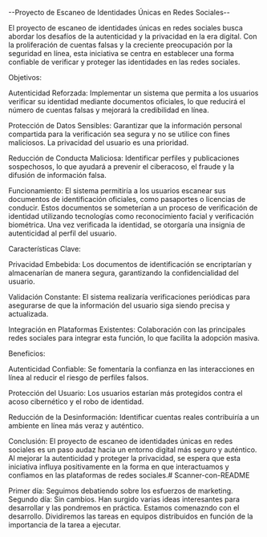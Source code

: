 --Proyecto de Escaneo de Identidades Únicas en Redes Sociales--

El proyecto de escaneo de identidades únicas en redes sociales busca abordar los desafíos de la autenticidad y la privacidad en la era digital. Con la proliferación de cuentas falsas y la creciente preocupación por la seguridad en línea, esta iniciativa se centra en establecer una forma confiable de verificar y proteger las identidades en las redes sociales.

Objetivos:

Autenticidad Reforzada: Implementar un sistema que permita a los usuarios verificar su identidad mediante documentos oficiales, lo que reducirá el número de cuentas falsas y mejorará la credibilidad en línea.

Protección de Datos Sensibles: Garantizar que la información personal compartida para la verificación sea segura y no se utilice con fines maliciosos. La privacidad del usuario es una prioridad.

Reducción de Conducta Maliciosa: Identificar perfiles y publicaciones sospechosos, lo que ayudará a prevenir el ciberacoso, el fraude y la difusión de información falsa.

Funcionamiento:
El sistema permitiría a los usuarios escanear sus documentos de identificación oficiales, como pasaportes o licencias de conducir. Estos documentos se someterían a un proceso de verificación de identidad utilizando tecnologías como reconocimiento facial y verificación biométrica. Una vez verificada la identidad, se otorgaría una insignia de autenticidad al perfil del usuario.

Características Clave:

Privacidad Embebida: Los documentos de identificación se encriptarían y almacenarían de manera segura, garantizando la confidencialidad del usuario.

Validación Constante: El sistema realizaría verificaciones periódicas para asegurarse de que la información del usuario siga siendo precisa y actualizada.

Integración en Plataformas Existentes: Colaboración con las principales redes sociales para integrar esta función, lo que facilita la adopción masiva.

Beneficios:

Autenticidad Confiable: Se fomentaría la confianza en las interacciones en línea al reducir el riesgo de perfiles falsos.

Protección del Usuario: Los usuarios estarían más protegidos contra el acoso cibernético y el robo de identidad.

Reducción de la Desinformación: Identificar cuentas reales contribuiría a un ambiente en línea más veraz y auténtico.

Conclusión:
El proyecto de escaneo de identidades únicas en redes sociales es un paso audaz hacia un entorno digital más seguro y auténtico. Al mejorar la autenticidad y proteger la privacidad, se espera que esta iniciativa influya positivamente en la forma en que interactuamos y confiamos en las plataformas de redes sociales.# Scanner-con-README

Primer día:
Seguimos debatiendo sobre los esfuerzos de marketing.
Segundo día:
Sin cambios.
Han surgido varias ideas interesantes para desarrollar y las pondremos en práctica.
Estamos comenazndo con el desarrollo. Dividiremos las tareas en equipos distribuidos en función de la importancia de la tarea a ejecutar.
